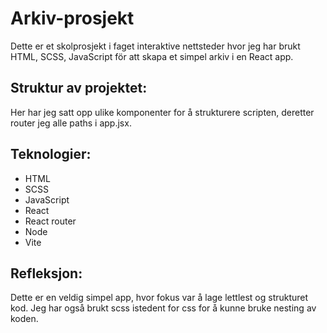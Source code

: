 # Arkiv-prosjekt

Dette er et skolprosjekt i faget interaktive nettsteder hvor jeg har brukt HTML, SCSS, JavaScript för att skapa et simpel arkiv i en React app. 

## Struktur av projektet:

Her har jeg satt opp ulike komponenter for å strukturere scripten, deretter router jeg alle paths i app.jsx.

## Teknologier:

- HTML
- SCSS
- JavaScript
- React
- React router
- Node
- Vite

## Refleksjon:

Dette er en veldig simpel app, hvor fokus var å lage lettlest og strukturet kod. Jeg har også brukt scss istedent for css for å kunne bruke nesting av koden.


